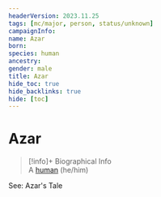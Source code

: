 ```yaml
---
headerVersion: 2023.11.25
tags: [mc/major, person, status/unknown]
campaignInfo:
name: Azar
born:
species: human
ancestry:
gender: male
title: Azar
hide_toc: true
hide_backlinks: true
hide: [toc]
---
```

# Azar
>[!info]+ Biographical Info  
> A [human](<../../species/humans/humans.md>) (he/him)

See: Azar's Tale
